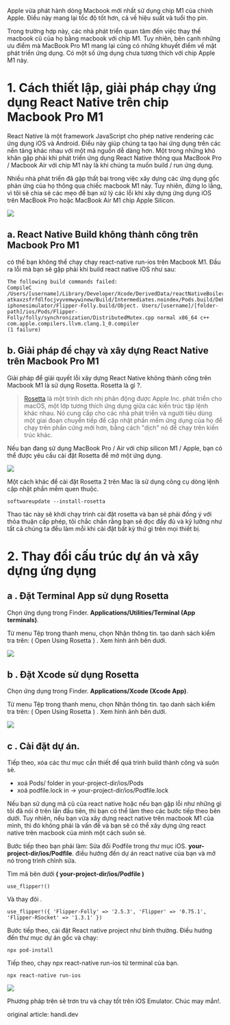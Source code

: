 Apple vừa phát hành dòng Macbook mới nhất sử dụng chip M1 của chính Apple. Điều này mang lại tốc độ tốt hơn, cả về hiệu suất và tuổi thọ pin.

Trong trường hợp này, các nhà phát triển quan tâm đến việc thay thế macbook cũ của họ bằng macbook với chip M1. Tuy nhiên, bên cạnh những ưu điểm mà MacBook Pro M1 mang lại cũng có những khuyết điểm về mặt phát triển ứng dụng. Có một số ứng dụng chưa tương thích với chip Apple M1 này.

# 1. Cách thiết lập, giải pháp chạy ứng dụng React Native trên chip Macbook Pro M1
React Native là một framework JavaScript cho phép native rendering các ứng dụng iOS và Android. Điều này giúp chúng ta tạo hai ứng dụng trên các nền tảng khác nhau với một mã nguồn dễ dàng hơn. Một trong những khó khăn gặp phải khi phát triển ứng dụng React Native thông qua MacBook Pro / Macbook Air với chip M1 này là khi chúng ta muốn build / run ứng dụng.

Nhiều nhà phát triển đã gặp thất bại trong việc xây dựng các ứng dụng gốc phản ứng của họ thông qua chiếc macbook M1 này.
Tuy nhiên, đừng lo lắng, vì tôi sẽ chia sẻ các mẹo để bạn xử lý các lỗi khi xây dựng ứng dụng iOS trên MacBook Pro hoặc MacBook Air M1 chip Apple Silicon.

![](https://images.viblo.asia/50e9249e-329d-4264-a49f-df2bec835add.png)

## a. React Native Build không thành công trên Macbook Pro M1

có thể bạn không thể chạy chạy react-native run-ios trên Macbook M1. Đầu ra lỗi mà bạn sẽ gặp phải khi build react native iOS như sau:

```
The following build commands failed:
CompileC /Users/[username]/Library/Developer/Xcode/DerivedData/reactNativeBoilerplate-atkaxzsfrfdlfocjvyvemwywinew/Build/Intermediates.noindex/Pods.build/Debug-iphonesimulator/Flipper-Folly.build/Object. Users/[username]/[folder-path]/ios/Pods/Flipper-Folly/folly/synchronization/DistributedMutex.cpp normal x86_64 c++ com.apple.compilers.llvm.clang.1_0.compiler
(1 failure)
```

## b. Giải pháp để chạy và xây dựng React Native trên Macbook Pro M1

Giải pháp để giải quyết lỗi xây dựng React Native không thành công trên Macbook M1 là sử dụng Rosetta. Rosetta là gì ?.

> [Rosetta](https://en.wikipedia.org/wiki/Rosetta_(software)) là một trình dịch nhị phân động được Apple Inc. phát triển cho macOS, một lớp tương thích ứng dụng giữa các kiến trúc tập lệnh khác nhau. Nó cung cấp cho các nhà phát triển và người tiêu dùng một giai đoạn chuyển tiếp để cập nhật phần mềm ứng dụng của họ để chạy trên phần cứng mới hơn, bằng cách "dịch" nó để chạy trên kiến trúc khác.
> 

Nếu bạn đang sử dụng MacBook Pro / Air với chip silicon M1 / Apple, bạn có thể được yêu cầu cài đặt Rosetta để mở một ứng dụng.

![](https://images.viblo.asia/5cdc091b-2e7a-43e2-bedd-a2b881db2332.png)

Một cách khác để cài đặt Rosetta 2 trên Mac là sử dụng công cụ dòng lệnh cập nhật phần mềm quen thuộc.

```
softwareupdate --install-rosetta
```

Thao tác này sẽ khởi chạy trình cài đặt rosetta và bạn sẽ phải đồng ý với thỏa thuận cấp phép, tôi chắc chắn rằng bạn sẽ đọc đầy đủ và kỹ lưỡng như tất cả chúng ta đều làm mỗi khi cài đặt bất kỳ thứ gì trên mọi thiết bị.

# 2. Thay đổi cấu trúc dự án và xây dựng ứng dụng

## a . Đặt Terminal App sử dụng Rosetta
Chọn ứng dụng trong Finder. **Applications/Utilities/Terminal (App terminals)**.

Từ menu Tệp trong thanh menu, chọn Nhận thông tin. tạo danh sách kiểm tra trên: ( Open Using Rosetta ) . Xem hình ảnh bên dưới.

![](https://images.viblo.asia/9627f795-e984-49fb-828f-f55a072f8e81.png)

## b . Đặt Xcode sử dụng Rosetta
Chọn ứng dụng trong Finder. **Applications/Xcode (Xcode App)**.

Từ menu Tệp trong thanh menu, chọn Nhận thông tin. tạo danh sách kiểm tra trên: ( Open Using Rosetta ) . Xem hình ảnh bên dưới.

![](https://images.viblo.asia/ec55acf7-fc9f-4a03-bdbb-316207bef05b.png)

## c .  Cài đặt dự án.
Tiếp theo, xóa các thư mục cần thiết để quá trình build thành công và suôn sẻ.

*  xoá Pods/ folder in your-project-dir/ios/Pods 
* xoá podfile.lock in -> your-project-dir/ios/Podfile.lock

Nếu bạn sử dụng mã cũ của react native hoặc nếu bạn gặp lỗi như những gì tôi đã nói ở trên lần đầu tiên, thì bạn có thể làm theo các bước tiếp theo bên dưới. Tuy nhiên, nếu bạn vừa xây dựng react native trên macbook M1 của mình, thì đó không phải là vấn đề và bạn sẽ có thể xây dựng ứng react native trên macbook của mình một cách suôn sẻ.

Bước tiếp theo bạn phải làm: Sửa đổi Podfile trong thư mục iOS. **your-project-dir/ios/Podfile**. điều hướng đến dự án  react native của bạn và mở nó trong trình chỉnh sửa.

Tìm mã bên dưới **( your-project-dir/ios/Podfile )**
```
use_flipper!()
```

 Và thay đôi .
 
 ```
 use_flipper!({ 'Flipper-Folly' => '2.5.3', 'Flipper' => '0.75.1', 'Flipper-RSocket' => '1.3.1' })
 ```
 
 Bước tiếp theo, cài đặt React native project như bình thường. Điều hướng đến thư mục dự án gốc và chạy:
 
 ```
 npx pod-install
 ```
 
 Tiếp theo, chạy npx react-native run-ios từ terminal của bạn.
 
 ```
 npx react-native run-ios
 ```
 
 ![](https://images.viblo.asia/ee1463a4-2291-4858-a28b-f68b31011d68.png)

 Phương pháp trên sẽ trơn tru và chạy tốt trên iOS Emulator. Chúc may mắn!.
 
 
 original article: handi.dev